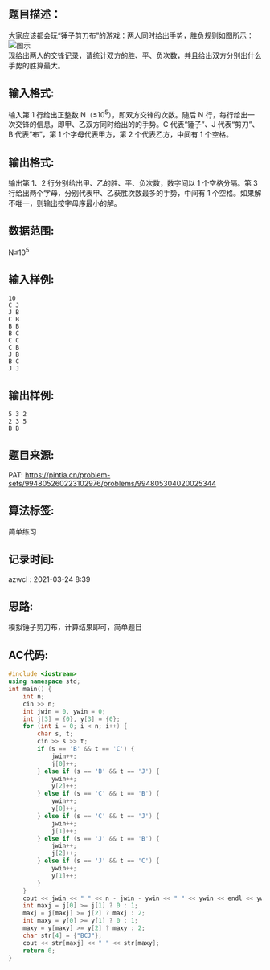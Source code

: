 ## 题目描述：
大家应该都会玩“锤子剪刀布”的游戏：两人同时给出手势，胜负规则如图所示：
![图示](https://images-hosting.azwcl.com/notes/20210324083425.jpeg)  
现给出两人的交锋记录，请统计双方的胜、平、负次数，并且给出双方分别出什么手势的胜算最大。

## 输入格式:
输入第 1 行给出正整数 N（≤10<sup>5</sup>​），即双方交锋的次数。随后 N 行，每行给出一次交锋的信息，即甲、乙双方同时给出的的手势。C 代表“锤子”、J 代表“剪刀”、B 代表“布”，第 1 个字母代表甲方，第 2 个代表乙方，中间有 1 个空格。

## 输出格式:
输出第 1、2 行分别给出甲、乙的胜、平、负次数，数字间以 1 个空格分隔。第 3 行给出两个字母，分别代表甲、乙获胜次数最多的手势，中间有 1 个空格。如果解不唯一，则输出按字母序最小的解。

## 数据范围:
N≤10<sup>5</sup>​

## 输入样例:
```
10
C J
J B
C B
B B
B C
C C
C B
J B
B C
J J
```

## 输出样例:
```
5 3 2
2 3 5
B B
```

## 题目来源:
PAT: https://pintia.cn/problem-sets/994805260223102976/problems/994805304020025344  

## 算法标签:
简单练习
## 记录时间:
azwcl : 2021-03-24 8:39

## 思路:
模拟锤子剪刀布，计算结果即可，简单题目

## AC代码:
```cpp
#include <iostream>
using namespace std;
int main() {
    int n;
    cin >> n;
    int jwin = 0, ywin = 0;
    int j[3] = {0}, y[3] = {0};
    for (int i = 0; i < n; i++) {
        char s, t;
        cin >> s >> t;
        if (s == 'B' && t == 'C') {
            jwin++;
            j[0]++;
        } else if (s == 'B' && t == 'J') {
            ywin++;
            y[2]++;
        } else if (s == 'C' && t == 'B') {
            ywin++;
            y[0]++;
        } else if (s == 'C' && t == 'J') {
            jwin++;
            j[1]++;
        } else if (s == 'J' && t == 'B') {
            jwin++;
            j[2]++;
        } else if (s == 'J' && t == 'C') {
            ywin++;
            y[1]++;
        }
    }
    cout << jwin << " " << n - jwin - ywin << " " << ywin << endl << ywin << " " << n - jwin - ywin << " " << jwin << endl;
    int maxj = j[0] >= j[1] ? 0 : 1;
    maxj = j[maxj] >= j[2] ? maxj : 2;
    int maxy = y[0] >= y[1] ? 0 : 1;
    maxy = y[maxy] >= y[2] ? maxy : 2;
    char str[4] = {"BCJ"};
    cout << str[maxj] << " " << str[maxy];
    return 0;
}
```